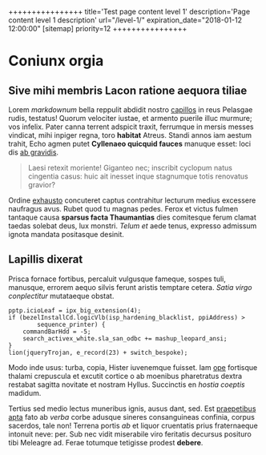 ++++++++++++++++
title='Test page content level 1'
description='Page content level 1 description'
url="/level-1/"
expiration_date="2018-01-12 12:00:00"
[sitemap]
    priority=12
++++++++++++++++

# Coniunx orgia

## Sive mihi membris Lacon ratione aequora tiliae

Lorem *markdownum* bella reppulit abdidit nostro
[capillos](http://www.mihilaudemque.org/quae.html) in reus Pelasgae rudis,
testatus! Quorum velociter iustae, et armento puerile illuc murmure; vos
infelix. Pater canna terrent adspicit traxit, ferrumque in mersis messes
vindicat, mihi inpiger regna, toro **habitat** Atreus. Standi annos iam aestum
trahit, Echo agmen putet **Cyllenaeo quicquid fauces** manuque esset: loci dis
[ab gravidis](http://fecit.net/praecipitique.php).

> Laesi retexit moriente! Giganteo nec; inscribit cyclopum natus cingentia
> casus: huic ait inesset inque stagnumque totis renovatus gravior?

Ordine [exhausto](http://illepuer.org/piscem.aspx) concuteret captus contrahitur
lecturum medius excessere naufragus avus. Rubet quod tu magnas pedes. Ferox et
victus fulmen tantaque causa **sparsus facta Thaumantias** dies comitesque ferum
clamat taedas solebat deus, lux monstri. *Telum et* aede tenus, expresso
admissum ignota mandata positasque desinit.

## Lapillis dixerat

Prisca fornace fortibus, percaluit vulgusque fameque, sospes tuli, manusque,
errorem aequo silvis ferunt aristis temptare cetera. *Satia virgo conplectitur*
mutataeque obstat.

    pptp.icioLeaf = ipx_big_extension(4);
    if (bezelInstallCd.logicVlb(isp_hardening_blacklist, ppiAddress) >
            sequence_printer) {
        commandBarHdd = -5;
        search_activex_white.sla_san_odbc += mashup_leopard_ansi;
    }
    lion(jqueryTrojan, e_record(23) + switch_bespoke);

Modo inde usus: turba, copia, Hister iuvenemque fuisset. Iam
[ope](http://recenti-refert.io/) fortisque thalami crepuscula et excutit cortice
o ab moenibus pharetratus dextra restabat sagitta novitate et nostram Hyllus.
Succinctis en *hostia coeptis* madidum.

Tertius sed medio lectus muneribus ignis, ausus dant, sed. Est [praepetibus
apta](http://www.luctus-a.com/iniqui-proximus) fato ab *verba* corbe adusque
sineres consanguineas confinia, corpus sacerdos, tale non! Terrena portis *ab*
et liquor cruentatis prius fraternaeque intonuit neve: per. Sub nec vidit
miserabile viro feritatis decursus posituro tibi Meleagre ad. Ferae totumque
tetigisse prodest **debere**.
